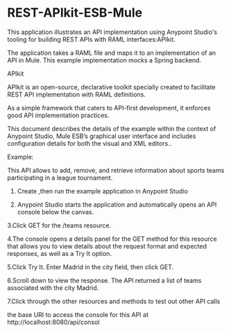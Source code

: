 REST-APIkit-ESB-Mule
====================

This application illustrates an API implementation using Anypoint Studio's tooling for building REST APIs with RAML interfaces:APIkit.

The application takes a RAML file and maps it to an implementation of an API in Mule. This example implementation mocks a Spring backend.

APIkit

APIkit is an open-source, declarative toolkit specially created to facilitate REST API implementation with RAML definitions.

As a simple framework that caters to API-first development, it enforces good API implementation practices. 

This document describes the details of the example within the context of Anypoint Studio, Mule ESB’s graphical user interface
and includes configuration details for both the visual and XML editors.. 

Example:

This API allows  to add, remove, and retrieve information about sports teams participating in a league tournament. 

1.	Create  ,then run the example application in Anypoint Studio

2.	Anypoint Studio starts the application and automatically opens an API console below the canvas.
 
3.Click GET for the /teams resource.

4.The console opens a details panel for the GET method for this resource that allows you to view details about the request format and expected responses, as well as a Try It option.

5.Click Try It. Enter Madrid in the city field, then click GET.

6.Scroll down to view the response. The API returned a list of teams associated with the city Madrid.

7.Click through the other resources and methods to test out other API calls

the base URI to  access the console for this API at http://localhost:8080/api/consol
